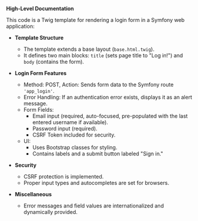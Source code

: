 **High-Level Documentation**

This code is a Twig template for rendering a login form in a Symfony web application:

- **Template Structure**
  - The template extends a base layout (`base.html.twig`).
  - It defines two main blocks: `title` (sets page title to "Log in!") and `body` (contains the form).

- **Login Form Features**
  - Method: POST, Action: Sends form data to the Symfony route `'app_login'`.
  - Error Handling: If an authentication error exists, displays it as an alert message.
  - Form Fields:
    - Email input (required, auto-focused, pre-populated with the last entered username if available).
    - Password input (required).
    - CSRF Token included for security.
  - UI:
    - Uses Bootstrap classes for styling.
    - Contains labels and a submit button labeled "Sign in."

- **Security**
  - CSRF protection is implemented.
  - Proper input types and autocompletes are set for browsers.

- **Miscellaneous**
  - Error messages and field values are internationalized and dynamically provided.